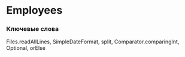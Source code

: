 # Employees
### Ключевые слова
Files.readAllLines, SimpleDateFormat, split, 
Comparator.comparingInt, Optional, orElse 
